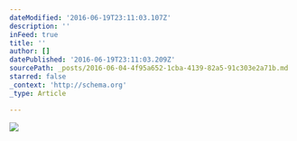 ```yaml
---
dateModified: '2016-06-19T23:11:03.107Z'
description: ''
inFeed: true
title: ''
author: []
datePublished: '2016-06-19T23:11:03.209Z'
sourcePath: _posts/2016-06-04-4f95a652-1cba-4139-82a5-91c303e2a71b.md
starred: false
_context: 'http://schema.org'
_type: Article

---
```

![](https://the-grid-user-content.s3-us-west-2.amazonaws.com/474aabb8-4650-412b-8530-d7e55bbc5b0d.jpg)